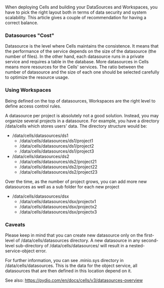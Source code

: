 When deploying Cells and building your DataSources and Workspaces, you have to pick the right layout both in terms of data security and system scalability. This article gives a couple of recommendation for having a correct balance.


### Datasources "Cost"

Datasource is the level where Cells maintains the consistence. It means that the performance of the service depends on the size of the datasource (the number of files). In the other hand, each datasource runs in a private service and requires a table in the database. More datasources in Cells means more resources for the Cells' services. The ratio between the number of datasource and the size of each one should be selected carefully to optimize the resource usage.

### Using Workspaces

Being defined on the top of datasources, Workspaces are the right level to define access control rules.

A datasource per project is absolutely not a good solution. Instead, you may organize several projects in a datasource. For example, you have a directory /data/cells which stores users' data. The directory structure would be:

- /data/cells/datasources/ds1
  - /data/cells/datasources/ds1/project1
  - /data/cells/datasources/ds1/project2
  - /data/cells/datasources/ds1/project3
- /data/cells/datasources/ds2
  - /data/cells/datasources/ds2/project21
  - /data/cells/datasources/ds2/project22
  - /data/cells/datasources/ds2/project23        


Over the time, as the number of project grows, you can add more new datasources as well as a sub folder for each new project

- /data/cells/datasources/dsx
  - /data/cells/datasources/dsx/projectx1
  - /data/cells/datasources/dsx/projectx2
  - /data/cells/datasources/dsx/projectx3

    
### Caveats

Please keep in mind that you can create new datasource only on the first-level of /data/cells/datasources directory. A new datasource in any second-level sub-directory of /data/cells/datasources/ will result in a nested-service-object error.

For further information, you can see .minio.sys directory in /data/cells/datasources. This is the data for the object service, all datasources that are then defined in this location depend on it.

See also: https://pydio.com/en/docs/cells/v3/datasources-overview